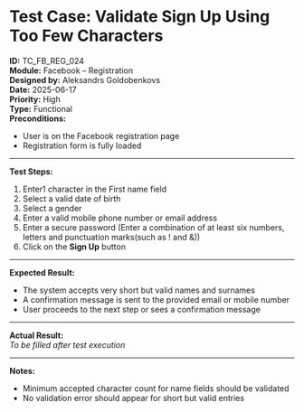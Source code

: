 # Test Case: Validate Sign Up Using Too Few Characters

**ID:** TC_FB_REG_024  
**Module:** Facebook – Registration  
**Designed by:** Aleksandrs Goldobenkovs  
**Date:** 2025-06-17  
**Priority:** High  
**Type:** Functional  
**Preconditions:**  
- User is on the Facebook registration page  
- Registration form is fully loaded

---

**Test Steps:**

1. Enter1 character in the First name field
2. Select a valid date of birth
3. Select a gender  
4. Enter a valid mobile phone number or email address
5. Enter a secure password (Enter a combination of at least six numbers, letters and punctuation marks(such as ! and &))  
6. Click on the **Sign Up** button

---

**Expected Result:**  
- The system accepts very short but valid names and surnames
- A confirmation message is sent to the provided email or mobile number 
- User proceeds to the next step or sees a confirmation message

---

**Actual Result:**  
_To be filled after test execution_

---

**Notes:**    
- Minimum accepted character count for name fields should be validated  
- No validation error should appear for short but valid entries


